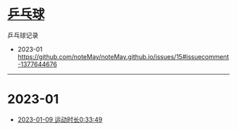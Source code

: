 # [乒乓球](https://github.com/noteMay/noteMay.github.io/issues/15)

乒乓球记录

- 2023-01 https://github.com/noteMay/noteMay.github.io/issues/15#issuecomment-1377644676

---

# 2023-01

- [2023-01-09 运动时长0:33:49](https://9852.ru/images/2023/01/10/20230111015803.jpg)